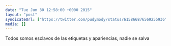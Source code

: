 ```yaml
---
date: "Tue Jun 30 12:58:00 +0000 2015"
layout: "post"
syndicateUrl: ["https://twitter.com/pudymody/status/615866876569255936"]
media: []
---
```

Todos somos esclavos de las etiquetas y apariencias, nadie se salva
